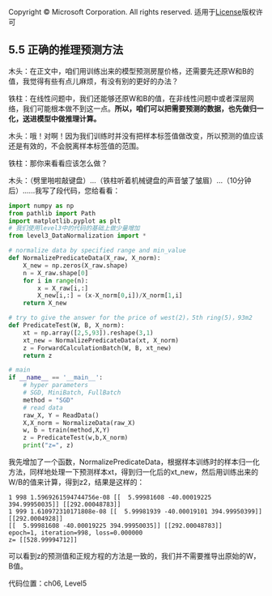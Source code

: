 Copyright © Microsoft Corporation. All rights reserved.
  适用于[License](https://github.com/Microsoft/ai-edu/blob/master/LICENSE.md)版权许可

## 5.5 正确的推理预测方法

木头：在正文中，咱们用训练出来的模型预测房屋价格，还需要先还原W和B的值，我觉得有些有点儿麻烦，有没有别的更好的办法？

铁柱：在线性问题中，我们还能够还原W和B的值，在非线性问题中或者深层网络，我们可能根本做不到这一点。**所以，咱们可以把需要预测的数据，也先做归一化，送进模型中做推理计算。**

木头：哦！对啊！因为我们训练时并没有把样本标签值做改变，所以预测的值应该还是有效的，不会脱离样本标签值的范围。

铁柱：那你来看看应该怎么做？

木头：（劈里啪啦敲键盘）...（铁柱听着机械键盘的声音皱了皱眉）...（10分钟后）......我写了段代码，您给看看：
```Python
import numpy as np
from pathlib import Path
import matplotlib.pyplot as plt
# 我们使用level3中的代码的基础上做少量增加
from level3_DataNormalization import *

# normalize data by specified range and min_value
def NormalizePredicateData(X_raw, X_norm):
    X_new = np.zeros(X_raw.shape)
    n = X_raw.shape[0]
    for i in range(n):
        x = X_raw[i,:]
        X_new[i,:] = (x-X_norm[0,i])/X_norm[1,i]
    return X_new

# try to give the answer for the price of west(2)，5th ring(5)，93m2
def PredicateTest(W, B, X_norm):
    xt = np.array([2,5,93]).reshape(3,1)
    xt_new = NormalizePredicateData(xt, X_norm)
    z = ForwardCalculationBatch(W, B, xt_new)
    return z

# main
if __name__ == '__main__':
    # hyper parameters
    # SGD, MiniBatch, FullBatch
    method = "SGD"
    # read data
    raw_X, Y = ReadData()
    X,X_norm = NormalizeData(raw_X)
    w, b = train(method,X,Y)
    z = PredicateTest(w,b,X_norm)
    print("z=", z)
```

我先增加了一个函数，NormalizePredicateData，根据样本训练时的样本归一化方法，同样地处理一下预测样本xt，得到归一化后的xt_new，然后用训练出来的W/B的值来计算，得到z2，结果是这样的：
```
1 998 1.5969261594744756e-08 [[  5.99981608 -40.00019225 394.99950035]] [[292.00048783]]
1 999 1.610972310171808e-08 [[  5.99981939 -40.00019101 394.99950399]] [[292.0004928]]
[[  5.99981608 -40.00019225 394.99950035]] [[292.00048783]]
epoch=1, iteration=998, loss=0.000000
z= [[528.99994712]]
```
可以看到z的预测值和正规方程的方法是一致的，我们并不需要推导出原始的W，B值。

代码位置：ch06, Level5
